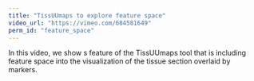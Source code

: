 ```yaml
---
title: "TissUUmaps to explore feature space"
video_url: "https://vimeo.com/684581649"
perm_id: "feature_space"
---
```



In this video, we show s feature of the TissUUmaps tool that is including feature space into the visualization of the tissue section overlaid by markers.
